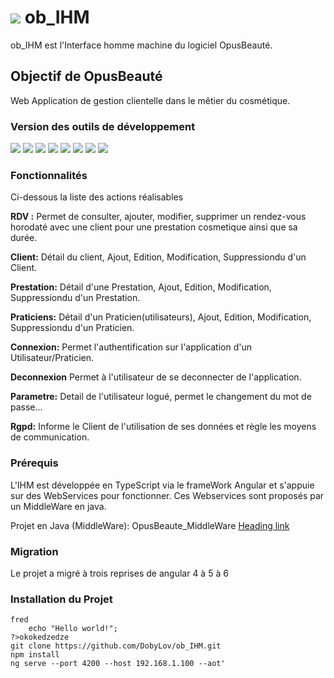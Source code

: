 # ![](https://github.com/DobyLov/ob_IHM/blob/master/src/assets/Mini_4Git_OBLogoNoBkg.png) ob_IHM
ob_IHM est l'Interface homme machine du logiciel OpusBeauté.

## Objectif de OpusBeauté
 Web Application de gestion clientelle dans le mêtier du cosmétique. 

### Version des outils de développement
![](https://img.shields.io/badge/Node%20:-V%209.6.1-blue.svg) ![](https://img.shields.io/badge/Angular%20:-V%206.1.0-blue.svg) ![](https://img.shields.io/badge/Npm%20:-V%205.6.0-blue.svg) ![](https://img.shields.io/badge/Angular%20CLI%20:-V%206.1.1-blue.svg) ![](https://img.shields.io/badge/Chrome%20:-V%2068.0.3440.106-blue.svg) ![](https://img.shields.io/badge/Angular%20CDK%20:-V%206.4.1-blue.svg) ![](https://img.shields.io/badge/rxj%20:-V%206.2.2-blue.svg) ![](https://img.shields.io/badge/Typescript%20:-V%202.9.2-blue.svg)
 
 ### Fonctionnalités
 Ci-dessous la liste des actions réalisables 

 **RDV :** Permet de consulter, ajouter, modifier, supprimer un rendez-vous horodaté avec une client pour une prestation cosmetique ainsi que sa durée.
 
 **Client:** Détail du client, Ajout, Edition, Modification, Suppressiondu d'un Client.
 
 **Prestation:** Détail d'une Prestation, Ajout, Edition, Modification, Suppressiondu d'un Prestation.
 
 **Praticiens:** Détail d'un Praticien(utilisateurs), Ajout, Edition, Modification, Suppressiondu d'un Praticien.

 **Connexion:** Permet l'authentification sur l'application d'un Utilisateur/Praticien.
 
 **Deconnexion** Permet à l'utilisateur de se deconnecter de l'application.

 **Parametre:** Detail de l'utilisateur logué, permet le changement du mot de passe...

 **Rgpd:** Informe le Client de l'utilisation de ses données et règle les moyens de communication.




### Prérequis
L'IHM est développée en TypeScript via le frameWork Angular et s'appuie sur des WebServices pour fonctionner.
Ces Webservices sont proposés par un MiddleWare en java.

Projet en Java (MiddleWare): OpusBeaute_MiddleWare [Heading link](https://github.com/DobyLov/opusbeaute_middleware)

### Migration
Le projet a migré à trois reprises de angular 4 à 5 à 6

### Installation du Projet

    fred
        echo "Hello world!";
    ?>okokedzedze
    git clone https://github.com/DobyLov/ob_IHM.git
    npm install
    ng serve --port 4200 --host 192.168.1.100 --aot'

